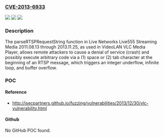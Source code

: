 ### [CVE-2013-6933](https://cve.mitre.org/cgi-bin/cvename.cgi?name=CVE-2013-6933)
![](https://img.shields.io/static/v1?label=Product&message=n%2Fa&color=blue)
![](https://img.shields.io/static/v1?label=Version&message=n%2Fa&color=blue)
![](https://img.shields.io/static/v1?label=Vulnerability&message=n%2Fa&color=brighgreen)

### Description

The parseRTSPRequestString function in Live Networks Live555 Streaming Media 2011.08.13 through 2013.11.25, as used in VideoLAN VLC Media Player, allows remote attackers to cause a denial of service (crash) and possibly execute arbitrary code via a (1) space or (2) tab character at the beginning of an RTSP message, which triggers an integer underflow, infinite loop, and buffer overflow.

### POC

#### Reference
- http://isecpartners.github.io/fuzzing/vulnerabilities/2013/12/30/vlc-vulnerability.html

#### Github
No GitHub POC found.

